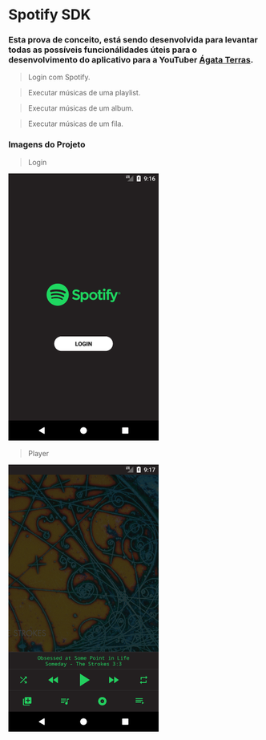 # Spotify SDK

### Esta prova de conceito, está sendo desenvolvida para levantar todas as possíveis funcionálidades úteis para o desenvolvimento do aplicativo para a YouTuber [Ágata Terras](https://www.youtube.com/channel/UCHZSi8xsLHDor_FQjhgwMoA).

> Login com Spotify.

> Executar músicas de uma playlist.

> Executar músicas de um album.

> Executar músicas de um fila.

### Imagens do Projeto

> Login
<img src="https://github.com/gustavoterras/SpotifySDKSample/blob/master/images/img_01.png" width="300">

> Player
<img src="https://github.com/gustavoterras/SpotifySDKSample/blob/master/images/img_02.png" width="300">
